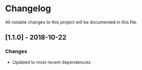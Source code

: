# Changelog
All notable changes to this project will be documented in this file.

## [1.1.0] - 2018-10-22
### Changes
- Updated to most recent dependencies
